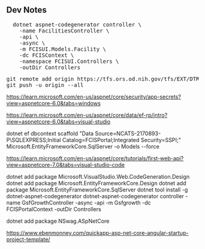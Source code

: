 ## Dev Notes
<pre>
  dotnet aspnet-codegenerator controller \
    -name FacilitiesController \
    -api \
    -async \
    -m FCISUI.Models.Facility \
    -dc FCISContext \
    -namespace FCISUI.Controllers \
    -outDir Controllers
</pre>

<pre>
git remote add origin https://tfs.ors.od.nih.gov/tfs/EXT/DTR/_git/FCISClean
git push -u origin --all
</pre>

https://learn.microsoft.com/en-us/aspnet/core/security/app-secrets?view=aspnetcore-6.0&tabs=windows

https://learn.microsoft.com/en-us/aspnet/core/data/ef-rp/intro?view=aspnetcore-6.0&tabs=visual-studio

dotnet ef dbcontext scaffold "Data Source=NCATS-2170893-P\\SQLEXPRESS;Initial Catalog=FCISPortal;Integrated Security=SSPI;" Microsoft.EntityFrameworkCore.SqlServer -o Models --force 

https://learn.microsoft.com/en-us/aspnet/core/tutorials/first-web-api?view=aspnetcore-7.0&tabs=visual-studio-code


dotnet add package Microsoft.VisualStudio.Web.CodeGeneration.Design
dotnet add package Microsoft.EntityFrameworkCore.Design
dotnet add package Microsoft.EntityFrameworkCore.SqlServer
dotnet tool install -g dotnet-aspnet-codegenerator
dotnet-aspnet-codegenerator controller -name GsfGrowthController -async -api -m Gsfgrowth -dc FCISPortalContext -outDir Controllers


dotnet add package NSwag.ASpNetCore

https://www.ebenmonney.com/quickapp-asp-net-core-angular-startup-project-template/